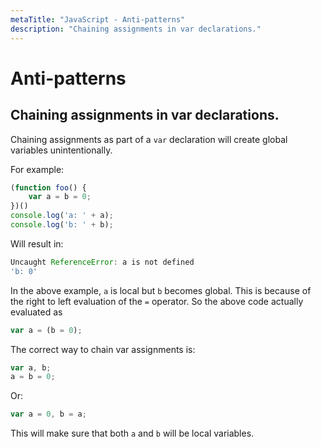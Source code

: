 ```yaml
---
metaTitle: "JavaScript - Anti-patterns"
description: "Chaining assignments in var declarations."
---
```


# Anti-patterns



## Chaining assignments in var declarations.


Chaining assignments as part of a `var` declaration will create global variables unintentionally.

For example:

```js
(function foo() {    
    var a = b = 0;
})()
console.log('a: ' + a);
console.log('b: ' + b);

```

Will result in:

```js
Uncaught ReferenceError: a is not defined
'b: 0'

```

In the above example, `a` is local but `b` becomes global. This is because of the right to left evaluation of the `=` operator. So the above code actually evaluated as

```js
var a = (b = 0);

```

The correct way to chain var assignments is:

```js
var a, b;
a = b = 0;

```

Or:

```js
var a = 0, b = a;

```

This will make sure that both `a` and `b` will be local variables.

